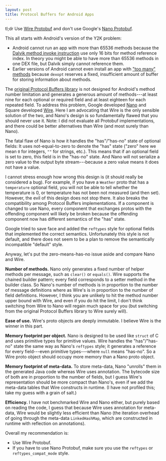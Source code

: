 ```yaml
---
layout: post
title: Protocol Buffers for Android Apps
---
```


tl;dr Use
[Wire Protobuf](https://github.com/square/wire)
and don't use Google's
[Nano Protobuf](https://github.com/android/platform_external_protobuf/tree/master/java/src/main/java/com/google/protobuf/nano).

This all starts with Android's version of the Y2K problem:

* Android cannot run an app with more than 65536 methods because
the [Dalvik method invoke instruction](http://source.android.com/devices/tech/dalvik/dalvik-bytecode.html)
use only 16 bits for method reference index.
In theory you might be able to have more than 65536 methods in one DEX file, but Dalvik simply cannot reference them.
* Earlier versions of Android cannot even install an app with
["too many" methods](https://www.facebook.com/notes/facebook-engineering/under-the-hood-dalvik-patch-for-facebook-for-android/10151345597798920)
because `dexopt` reserves a fixed, insufficient amount of buffer for storing information about methods.

The [original Protocol Buffers library](https://code.google.com/p/protobuf/)
is not designed for Android's method number limitation and generates a generous amount of methods---at least nine for each optional or required field and at least eighteen for each repeated field.
To address this problem,
Google developed [Nano](https://github.com/android/platform_external_protobuf/tree/master/java/src/main/java/com/google/protobuf/nano)
and Square developed [Wire](https://github.com/square/wire).
Here I am advocating that Wire is the only sensible solution of the two,
and Nano's design is so fundamentally flawed that you should never use it.
Note: I did not evaluate all Protobuf implementations,
and there could be better alternatives than Wire (and most surely than Nano).

The fatal flaw of Nano is how it handles the "has"/"has-no" state of optional fields:
It uses not-equal-to-zero to denote the "has" state
("zero" here we mean `0` for integers, `""` for strings, etc.).
This means that if an optional field is set to zero, this field is in the "has-no" state.
And Nano will not serialize a zero value to the output byte stream---because a zero value means it does not have a value.

I cannot stress enough how wrong this design is (it should really be considered a bug).
For example, if you have a `Weather` proto that has a `temperature` optional field,
you will not be able to tell whether the temperature is 0, or temperature has not been not measured (and then set).
However, the evil of this design does not stop there.
It also breaks the compatibility among Protocol Buffers implementations.
If a component is changed to use Nano,
every component that exchanges protos with the offending component will likely be broken
because the offending component now has different semantics of the "has" state.

Google tried to save face and added the `reftypes` style for optional fields that implemented the correct semantics.
Unfortunately this style is not default,
and there does not seem to be a plan to remove the semantically incompatible "default" style.

Anyway, let's put the zero-means-has-no issue aside and compare Nano and Wire.

**Number of methods.**
Nano only generates a fixed number of helper methods per message,
such as `clear()` or `equals()`.
Wire supports the chained builder pattern;
every field corresponds to a setter method in the builder class.
So Nano's number of methods is in proportion to the number of message definitions
where as Wire's is in proportion to the number of field definitions.
However,
I think you are unlikely to hit the method number upper bound with Wire,
and even if you do hit the limit,
I don't think switching from Wire to Nano will regain much space for you
(but switching from the original Protocol Buffers library to Wire surely will).

**Ease of use.**
Wire's proto objects are deeply immutable.
I believe Wire is the winner in this part.

**Memory footprint per object.**
Nano is designed to be used like `struct` of C and uses primitive types for primitive values.
Wire handles the "has"/"has-no" state the same way as Nano's `reftypes` style;
it generates a reference for every field---even primitive types---where `null` means "has-no".
So a Wire proto object should occupy more memory than a Nano proto object.

**Memory footprint of meta-data.**
To store meta-data, Nano "unrolls" them in the generated Java code
whereas Wire uses annotation.
The bytecode size of both are in proportion to the number of fields,
but I guess Wire's representation should be more compact than Nano's,
even if we add the meta-data tables that Wire constructs in runtime.
(I have not profiled this; take my guess with a grain of salt.)

**Efficiency.**
I have not benchmarked Wire and Nano either,
but purely based on reading the code,
I guess that because Wire uses annotation for meta-data,
Wire would be slightly less efficient than Nano
(the iteration overhead of going through the meta-data `LinkedHashMap`,
which are constructed in runtime with reflection on annotations).

Overall my recommendation is:

* Use Wire Protobuf.
* If you have to use Nano Protobuf, make sure you use the `reftypes` or `reftypes_compat_mode` style.
